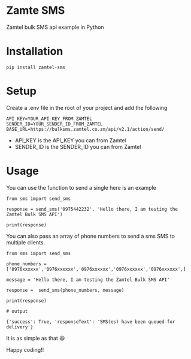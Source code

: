 Zamte SMS
==========================

Zamtel bulk SMS api example in Python

# Installation

` pip install zamtel-sms `

# Setup 
Create a .env file in the root of your project and add the following
```
API_KEY=YOUR_API_KEY_FROM_ZAMTEL
SENDER_ID=YOUR_SENDER_ID_FROM_ZAMTEL
BASE_URL=https://bulksms.zamtel.co.zm/api/v2.1/action/send/

```
* API_KEY is the API_KEY you can from Zamtel
* SENDER_ID is the SENDER_ID you can from Zamtel

# Usage

You can use the function to send a single here is an example

```
from sms import send_sms

response = send_sms('0975442232', 'Hello there, I am testing the Zamtel Bulk SMS API')

print(response)
```

You can also pass an array of phone numbers to send a sms SMS to multiple clients. 

```
from sms import send_sms

phone_numbers = ['0976xxxxxx','0976xxxxxx','0976xxxxxx','0976xxxxxx','0976xxxxxx',]

message = 'Hello there, I am testing the Zamtel Bulk SMS API'

response =  send_sms(phone_numbers, message)

print(response)

# output

{'success': True, 'responseText': 'SMS(es) have been queued for delivery'}

```

It is as simple as that 😃

Happy coding!!
